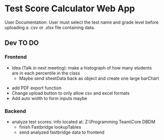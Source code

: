 # Test Score Calculator Web App
User Documentation:
    User must select the test name and grade level before uploading a .csv or .xlsx file containing data. 

## **Dev TO DO**
### Frontend

- Idea (Talk in next meeting): make a histograph of how many students are in each percentile in the class
    * Maybe send sheetData back as object and create one large barChart

* add PDF export function
* Change upload button to only allow csv and excel formats
* Add auto width to form inputs maybe

### Backend
* analyze test scores: info located at: Z:\Programming Team\Core DBDM
    - finish Fastbridge lookupTables
    - send analyzed fastbridge data to frontend




